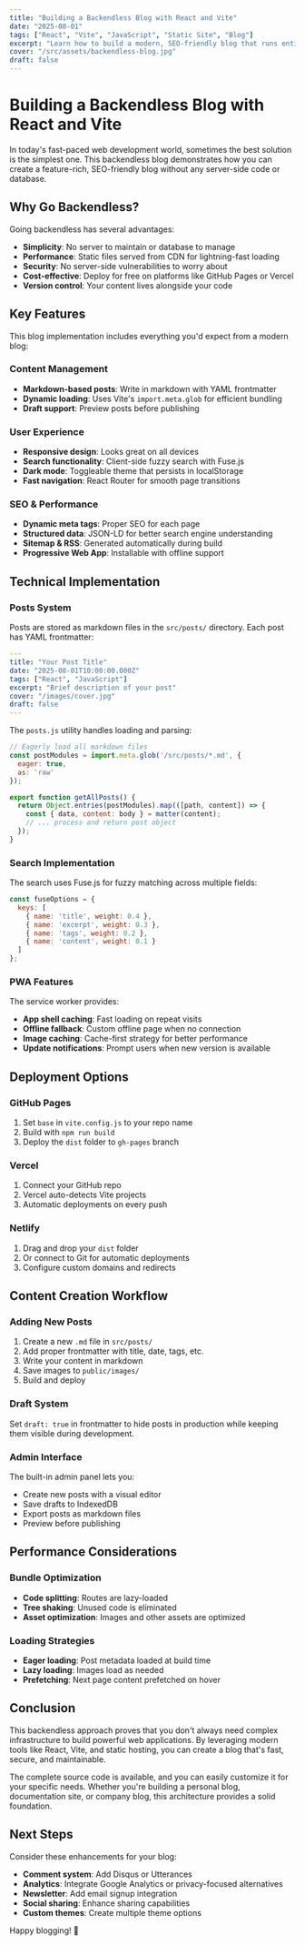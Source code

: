 ```yaml
---
title: "Building a Backendless Blog with React and Vite"
date: "2025-08-01"
tags: ["React", "Vite", "JavaScript", "Static Site", "Blog"]
excerpt: "Learn how to build a modern, SEO-friendly blog that runs entirely in the browser using React, Vite, and markdown files. No backend required!"
cover: "/src/assets/backendless-blog.jpg"
draft: false
---
```


# Building a Backendless Blog with React and Vite

In today's fast-paced web development world, sometimes the best solution is the simplest one. This backendless blog demonstrates how you can create a feature-rich, SEO-friendly blog without any server-side code or database.

## Why Go Backendless?

Going backendless has several advantages:

- **Simplicity**: No server to maintain or database to manage
- **Performance**: Static files served from CDN for lightning-fast loading
- **Security**: No server-side vulnerabilities to worry about
- **Cost-effective**: Deploy for free on platforms like GitHub Pages or Vercel
- **Version control**: Your content lives alongside your code

## Key Features

This blog implementation includes everything you'd expect from a modern blog:

### Content Management
- **Markdown-based posts**: Write in markdown with YAML frontmatter
- **Dynamic loading**: Uses Vite's `import.meta.glob` for efficient bundling
- **Draft support**: Preview posts before publishing

### User Experience
- **Responsive design**: Looks great on all devices
- **Search functionality**: Client-side fuzzy search with Fuse.js
- **Dark mode**: Toggleable theme that persists in localStorage
- **Fast navigation**: React Router for smooth page transitions

### SEO & Performance
- **Dynamic meta tags**: Proper SEO for each page
- **Structured data**: JSON-LD for better search engine understanding
- **Sitemap & RSS**: Generated automatically during build
- **Progressive Web App**: Installable with offline support

## Technical Implementation

### Posts System

Posts are stored as markdown files in the `src/posts/` directory. Each post has YAML frontmatter:

```yaml
---
title: "Your Post Title"
date: "2025-08-01T10:00:00.000Z"
tags: ["React", "JavaScript"]
excerpt: "Brief description of your post"
cover: "/images/cover.jpg"
draft: false
---
```

The `posts.js` utility handles loading and parsing:

```javascript
// Eagerly load all markdown files
const postModules = import.meta.glob('/src/posts/*.md', { 
  eager: true, 
  as: 'raw' 
});

export function getAllPosts() {
  return Object.entries(postModules).map(([path, content]) => {
    const { data, content: body } = matter(content);
    // ... process and return post object
  });
}
```

### Search Implementation

The search uses Fuse.js for fuzzy matching across multiple fields:

```javascript
const fuseOptions = {
  keys: [
    { name: 'title', weight: 0.4 },
    { name: 'excerpt', weight: 0.3 },
    { name: 'tags', weight: 0.2 },
    { name: 'content', weight: 0.1 }
  ]
};
```

### PWA Features

The service worker provides:
- **App shell caching**: Fast loading on repeat visits
- **Offline fallback**: Custom offline page when no connection
- **Image caching**: Cache-first strategy for better performance
- **Update notifications**: Prompt users when new version is available

## Deployment Options

### GitHub Pages
1. Set `base` in `vite.config.js` to your repo name
2. Build with `npm run build`
3. Deploy the `dist` folder to `gh-pages` branch

### Vercel
1. Connect your GitHub repo
2. Vercel auto-detects Vite projects
3. Automatic deployments on every push

### Netlify
1. Drag and drop your `dist` folder
2. Or connect to Git for automatic deployments
3. Configure custom domains and redirects

## Content Creation Workflow

### Adding New Posts
1. Create a new `.md` file in `src/posts/`
2. Add proper frontmatter with title, date, tags, etc.
3. Write your content in markdown
4. Save images to `public/images/`
5. Build and deploy

### Draft System
Set `draft: true` in frontmatter to hide posts in production while keeping them visible during development.

### Admin Interface
The built-in admin panel lets you:
- Create new posts with a visual editor
- Save drafts to IndexedDB
- Export posts as markdown files
- Preview before publishing

## Performance Considerations

### Bundle Optimization
- **Code splitting**: Routes are lazy-loaded
- **Tree shaking**: Unused code is eliminated
- **Asset optimization**: Images and other assets are optimized

### Loading Strategies
- **Eager loading**: Post metadata loaded at build time
- **Lazy loading**: Images load as needed
- **Prefetching**: Next page content prefetched on hover

## Conclusion

This backendless approach proves that you don't always need complex infrastructure to build powerful web applications. By leveraging modern tools like React, Vite, and static hosting, you can create a blog that's fast, secure, and maintainable.

The complete source code is available, and you can easily customize it for your specific needs. Whether you're building a personal blog, documentation site, or company blog, this architecture provides a solid foundation.

## Next Steps

Consider these enhancements for your blog:
- **Comment system**: Add Disqus or Utterances
- **Analytics**: Integrate Google Analytics or privacy-focused alternatives
- **Newsletter**: Add email signup integration
- **Social sharing**: Enhance sharing capabilities
- **Custom themes**: Create multiple theme options

Happy blogging! 🚀
